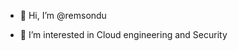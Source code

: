 - 👋 Hi, I’m @remsondu
- 👀 I’m interested in Cloud engineering and Security

  <div class="social-icons">
        <a class="social-icon" href="https://www.linkedin.com/in/bowale-oyenuga/" target="_blank"><i class="fab fa-linkedin-in"></i></a>
        <a class="social-icon" href="https://github.com/remsondu/" target="_blank"><i class="fab fa-github"></i></a>
        <a class="social-icon" href="#!"><i class="fab fa-twitter"></i></a>
        <a class="social-icon" href="https://web.facebook.com/bowbowale/" target="_blank"><i class="fab fa-facebook-f"></i></a>
        </div>
  </div>

<!---
remsondu/remsondu is a ✨ special ✨ repository because its `README.md` (this file) appears on your GitHub profile.
You can click the Preview link to take a look at your changes.
--->
